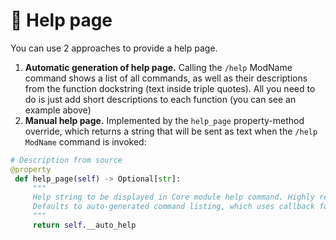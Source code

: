 # 📃 Help page

You can use 2 approaches to provide a help page.

1. **Automatic generation of help page.** Calling the `/help` ModName command shows a list of all commands, as well as their descriptions from the function dockstring (text inside triple quotes). All you need to do is just add short descriptions to each function (you can see an example above)
2. **Manual help page.** Implemented by the `help_page` property-method override, which returns a string that will be sent as text when the `/help ModName` command is invoked:

```python
# Description from source
@property
 def help_page(self) -> Optional[str]:
     """
     Help string to be displayed in Core module help command. Highly recommended to set this!
     Defaults to auto-generated command listing, which uses callback func __doc__ for description
     """
     return self.__auto_help
```
